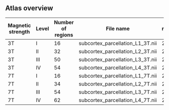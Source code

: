 ## Atlas overview

| Magnetic strength | Level | Number of regions | File name | Spatial resolution (mm)|
| ----------------- | ----- | ----------------- | --------- | ------------------ |
| 3T | I | 16 | subcortex_parcellation_L1_3T.nii | 2 x 2 x 2 |
| 3T | II | 32 | subcortex_parcellation_L2_3T.nii | 2 x 2 x 2 |
| 3T | III | 50 | subcortex_parcellation_L3_3T.nii | 2 x 2 x 2 |
| 3T | IV | 54 | subcortex_parcellation_L4_3T.nii | 2 x 2 x 2 |
| 7T | I | 16 | subcortex_parcellation_L1_7T.nii | 2 x 2 x 2 |
| 7T | II | 34 | subcortex_parcellation_L2_7T.nii | 2 x 2 x 2 |
| 7T | III | 54 | subcortex_parcellation_L3_7T.nii | 2 x 2 x 2 |
| 7T | IV | 62 | subcortex_parcellation_L4_7T.nii | 2 x 2 x 2 |

